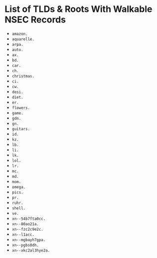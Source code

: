 # List of TLDs & Roots With Walkable NSEC Records

* `amazon.`
* `aquarelle.`
* `arpa.`
* `auto.`
* `ax.`
* `bd.`
* `car.`
* `ch.`
* `christmas.`
* `ci.`
* `cw.`
* `desi.`
* `diet.`
* `er.`
* `flowers.`
* `game.`
* `gdn.`
* `gn.`
* `guitars.`
* `id.`
* `kz.`
* `lb.`
* `li.`
* `lk.`
* `lol.`
* `lr.`
* `mc.`
* `md.`
* `mom.`
* `omega.`
* `pics.`
* `pr.`
* `ruhr.`
* `shell.`
* `ve.`
* `xn--54b7fta0cc.`
* `xn--80ao21a.`
* `xn--fzc2c9e2c.`
* `xn--l1acc.`
* `xn--mgbayh7gpa.`
* `xn--pgbs0dh.`
* `xn--xkc2al3hye2a.`

